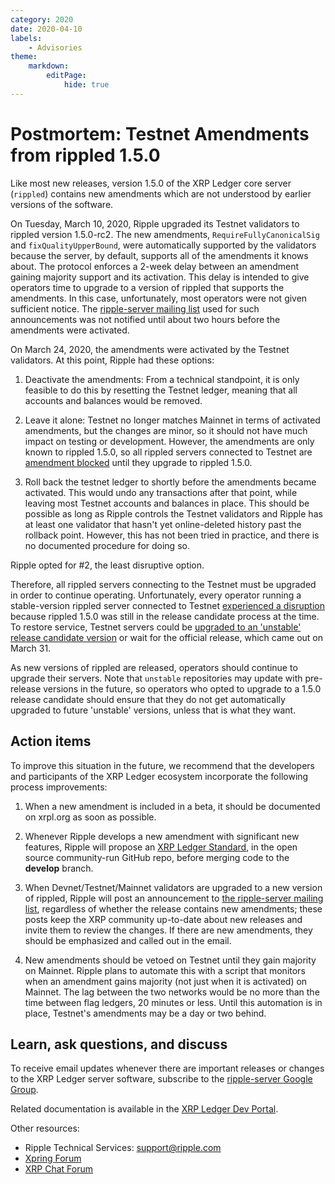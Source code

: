 ```yaml
---
category: 2020
date: 2020-04-10
labels:
    - Advisories
theme:
    markdown:
        editPage:
            hide: true
---
```

# Postmortem: Testnet Amendments from rippled 1.5.0

Like most new releases, version 1.5.0 of the XRP Ledger core server (`rippled`) contains new amendments which are not understood by earlier versions of the software.

On Tuesday, March 10, 2020, Ripple upgraded its Testnet validators to rippled version 1.5.0-rc2. The new amendments, `RequireFullyCanonicalSig` and `fixQualityUpperBound`, were automatically supported by the validators because the server, by default, supports all of the amendments it knows about. The protocol enforces a 2-week delay between an amendment gaining majority support and its activation. This delay is intended to give operators time to upgrade to a version of rippled that supports the amendments. In this case, unfortunately, most operators were not given sufficient notice. The [ripple-server mailing list](https://groups.google.com/forum/#!forum/ripple-server) used for such announcements was not notified until about two hours before the amendments were activated.

On March 24, 2020, the amendments were activated by the Testnet validators. At this point, Ripple had these options:

1. Deactivate the amendments: From a technical standpoint, it is only feasible to do this by resetting the Testnet ledger, meaning that all accounts and balances would be removed.

2. Leave it alone: Testnet no longer matches Mainnet in terms of activated amendments, but the changes are minor, so it should not have much impact on testing or development. However, the amendments are only known to rippled 1.5.0, so all rippled servers connected to Testnet are [amendment blocked](https://xrpl.org/amendments.html#amendment-blocked) until they upgrade to rippled 1.5.0.

3. Roll back the testnet ledger to shortly before the amendments became activated. This would undo any transactions after that point, while leaving most Testnet accounts and balances in place. This should be possible as long as Ripple controls the Testnet validators and Ripple has at least one validator that hasn't yet online-deleted history past the rollback point. However, this has not been tried in practice, and there is no documented procedure for doing so.

Ripple opted for #2, the least disruptive option.

Therefore, all rippled servers connecting to the Testnet must be upgraded in order to continue operating. Unfortunately, every operator running a stable-version rippled server connected to Testnet [experienced a disruption](https://github.com/ripple/rippled/issues/3315) because rippled 1.5.0 was still in the release candidate process at the time. To restore service, Testnet servers could be [upgraded to an 'unstable' release candidate version](https://groups.google.com/forum/#!topic/ripple-server/21htQzq4zz0) or wait for the official release, which came out on March 31.

As new versions of rippled are released, operators should continue to upgrade their servers. Note that `unstable` repositories may update with pre-release versions in the future, so operators who opted to upgrade to a 1.5.0 release candidate should ensure that they do not get automatically upgraded to future 'unstable' versions, unless that is what they want.

## Action items

To improve this situation in the future, we recommend that the developers and participants of the XRP Ledger ecosystem incorporate the following process improvements:

1. When a new amendment is included in a beta, it should be documented on xrpl.org as soon as possible.

2. Whenever Ripple develops a new amendment with significant new features, Ripple will propose an [XRP Ledger Standard](https://github.com/xrp-community/standards-drafts), in the open source community-run GitHub repo, before merging code to the **develop** branch.

3. When Devnet/Testnet/Mainnet validators are upgraded to a new version of rippled, Ripple will post an announcement to [the ripple-server mailing list](https://groups.google.com/forum/#!forum/ripple-server), regardless of whether the release contains new amendments; these posts keep the XRP community up-to-date about new releases and invite them to review the changes. If there are new amendments, they should be emphasized and called out in the email.

4. New amendments should be vetoed on Testnet until they gain majority on Mainnet. Ripple plans to automate this with a script that monitors when an amendment gains majority (not just when it is activated) on Mainnet. The lag between the two networks would be no more than the time between flag ledgers, 20 minutes or less. Until this automation is in place, Testnet's amendments may be a day or two behind.

## Learn, ask questions, and discuss

To receive email updates whenever there are important releases or changes to the XRP Ledger server software, subscribe to the [ripple-server Google Group](https://groups.google.com/forum/#!forum/ripple-server).

Related documentation is available in the [XRP Ledger Dev Portal](https://xrpl.org/).

Other resources:

* Ripple Technical Services: <support@ripple.com>
* [Xpring Forum](https://forum.xpring.io/)
* [XRP Chat Forum](http://www.xrpchat.com/)
